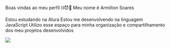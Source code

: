Boas vindas ao meu perfil ⛓️😈💋
Meu nome é Armilton Soares

Estou estudando na Alura
Estou me desenvolvendo na linguagem JavaScript
Utilizo esse espaço para minha organização e compartilhamento dos meu projetos desenvolvidos



![](https://media.giphy.com/media/v1.Y2lkPTc5MGI3NjExNGliaGRsdG9zNW8xODlrYXNpNzJlMWNsaWFmbnRrajI2MG9ydHlybiZlcD12MV9naWZzX3NlYXJjaCZjdD1n/UtcBRO8cxulRzkrVLc/giphy.gif)

